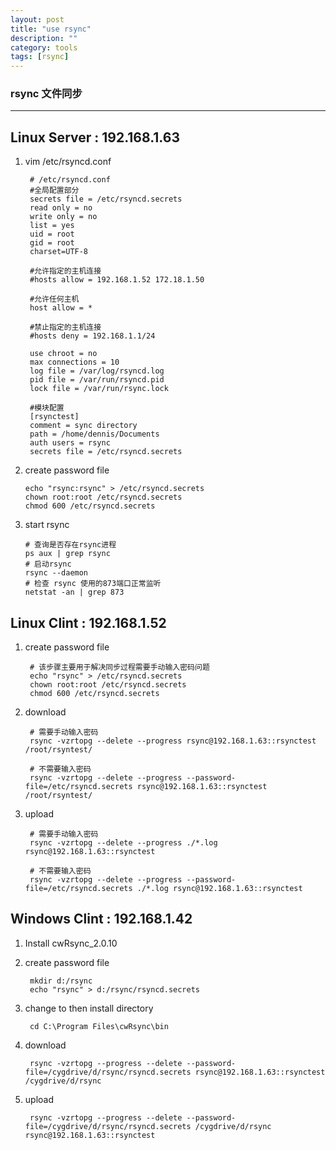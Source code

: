 ```yaml
---
layout: post
title: "use rsync"
description: ""
category: tools
tags: [rsync]
---
```


### rsync 文件同步

-----

## Linux Server : 192.168.1.63

1. vim /etc/rsyncd.conf

		# /etc/rsyncd.conf
		#全局配置部分
		secrets file = /etc/rsyncd.secrets
		read only = no
		write only = no
		list = yes
		uid = root
		gid = root
		charset=UTF-8

		#允许指定的主机连接
		#hosts allow = 192.168.1.52 172.18.1.50

		#允许任何主机
		host allow = * 

		#禁止指定的主机连接
		#hosts deny = 192.168.1.1/24

		use chroot = no
		max connections = 10
		log file = /var/log/rsyncd.log
		pid file = /var/run/rsyncd.pid
		lock file = /var/run/rsync.lock

		#模块配置
		[rsynctest]
		comment = sync directory
		path = /home/dennis/Documents
		auth users = rsync
		secrets file = /etc/rsyncd.secrets

2.  create password file 

		echo "rsync:rsync" > /etc/rsyncd.secrets
		chown root:root /etc/rsyncd.secrets
		chmod 600 /etc/rsyncd.secrets	

3.  start rsync
		
		# 查询是否存在rsync进程
		ps aux | grep rsync
		# 启动rsync
		rsync --daemon
		# 检查 rsync 使用的873端口正常监听
		netstat -an | grep 873

## Linux Clint : 192.168.1.52

1. create password file

		# 该步骤主要用于解决同步过程需要手动输入密码问题
		echo "rsync" > /etc/rsyncd.secrets
		chown root:root /etc/rsyncd.secrets
		chmod 600 /etc/rsyncd.secrets

2. download

		# 需要手动输入密码
		rsync -vzrtopg --delete --progress rsync@192.168.1.63::rsynctest /root/rsyntest/

		# 不需要输入密码
		rsync -vzrtopg --delete --progress --password-file=/etc/rsyncd.secrets rsync@192.168.1.63::rsynctest /root/rsyntest/

3. upload

		# 需要手动输入密码
		rsync -vzrtopg --delete --progress ./*.log rsync@192.168.1.63::rsynctest

		# 不需要输入密码
		rsync -vzrtopg --delete --progress --password-file=/etc/rsyncd.secrets ./*.log rsync@192.168.1.63::rsynctest


## Windows Clint : 192.168.1.42


1. Install cwRsync_2.0.10 

2. create password file

		mkdir d:/rsync
		echo "rsync" > d:/rsync/rsyncd.secrets

3. change to then install directory

		cd C:\Program Files\cwRsync\bin 

4. download

		rsync -vzrtopg --progress --delete --password-file=/cygdrive/d/rsync/rsyncd.secrets rsync@192.168.1.63::rsynctest /cygdrive/d/rsync

5. upload

		rsync -vzrtopg --progress --delete --password-file=/cygdrive/d/rsync/rsyncd.secrets /cygdrive/d/rsync rsync@192.168.1.63::rsynctest 
